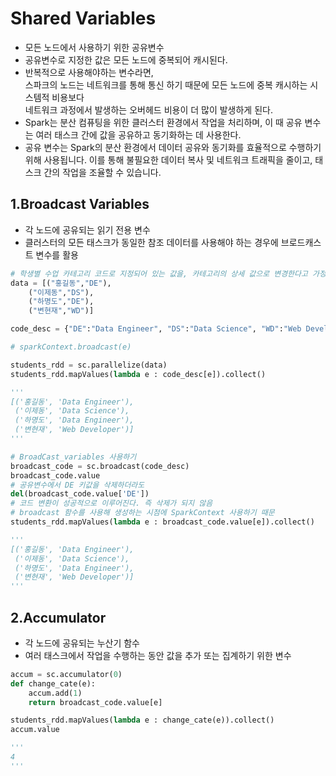 # Shared Variables
- 모든 노드에서 사용하기 위한 공유변수
- 공유변수로 지정한 값은 모든 노드에 중복되어 캐시된다.
- 반복적으로 사용해야하는 변수라면,  
  스파크의 노드는 네트워크를 통해 통신 하기 때문에 모든 노드에 중복 캐시하는 시스템적 비용보다  
  네트워크 과정에서 발생하는 오버헤드 비용이 더 많이 발생하게 된다.
- Spark는 분산 컴퓨팅을 위한 클러스터 환경에서 작업을 처리하며, 이 때 공유 변수는 여러 태스크 간에 값을 공유하고 동기화하는 데 사용한다.
- 공유 변수는 Spark의 분산 환경에서 데이터 공유와 동기화를 효율적으로 수행하기 위해 사용됩니다. 이를 통해 불필요한 데이터 복사 및 네트워크 트래픽을 줄이고, 태스크 간의 작업을 조율할 수 있습니다.

## 1.Broadcast Variables
- 각 노드에 공유되는 읽기 전용 변수
-  클러스터의 모든 태스크가 동일한 참조 데이터를 사용해야 하는 경우에 브로드캐스트 변수를 활용
```python
# 학생별 수업 카테고리 코드로 지정되어 있는 값을, 카테고리의 상세 값으로 변경한다고 가정
data = [("홍길동","DE"),
    ("이제동","DS"),
    ("하명도","DE"),
    ("변현재","WD")]

code_desc = {"DE":"Data Engineer", "DS":"Data Science", "WD":"Web Developer"}

# sparkContext.broadcast(e)

students_rdd = sc.parallelize(data)
students_rdd.mapValues(lambda e : code_desc[e]).collect()

'''
[('홍길동', 'Data Engineer'),
 ('이제동', 'Data Science'),
 ('하명도', 'Data Engineer'),
 ('변현재', 'Web Developer')]
'''

# BroadCast_variables 사용하기
broadcast_code = sc.broadcast(code_desc)
broadcast_code.value
# 공유변수에서 DE 키값을 삭제하더라도
del(broadcast_code.value['DE'])
# 코드 변환이 성공적으로 이루어진다. 즉 삭제가 되지 않음
# broadcast 함수를 사용해 생성하는 시점에 SparkContext 사용하기 때문
students_rdd.mapValues(lambda e : broadcast_code.value[e]).collect()

'''
[('홍길동', 'Data Engineer'),
 ('이제동', 'Data Science'),
 ('하명도', 'Data Engineer'),
 ('변현재', 'Web Developer')]
'''
```

## 2.Accumulator
- 각 노드에 공유되는 누산기 함수
- 여러 태스크에서 작업을 수행하는 동안 값을 추가 또는 집계하기 위한 변수

```python
accum = sc.accumulator(0)
def change_cate(e):
    accum.add(1)
    return broadcast_code.value[e]

students_rdd.mapValues(lambda e : change_cate(e)).collect()
accum.value

'''
4
'''
```